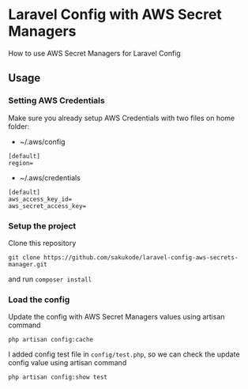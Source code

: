 # Laravel Config with AWS Secret Managers

How to use AWS Secret Managers for Laravel Config

## Usage

### Setting AWS Credentials

Make sure you already setup AWS Credentials with two files on home folder:

- ~/.aws/config
```
[default]
region=
```

- ~/.aws/credentials
```
[default]
aws_access_key_id=
aws_secret_access_key=
```

### Setup the project

Clone this repository
```
git clone https://github.com/sakukode/laravel-config-aws-secrets-manager.git
```

and run `composer install`

### Load the config

Update the config with AWS Secret Managers values using artisan command

```
php artisan config:cache
```

I added config test file in `config/test.php`, so we can check the update config value using artisan command

```
php artisan config:show test
```


